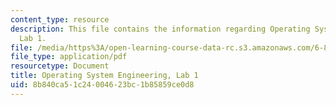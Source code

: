 ```yaml
---
content_type: resource
description: This file contains the information regarding Operating System Engineering,
  Lab 1.
file: /media/https%3A/open-learning-course-data-rc.s3.amazonaws.com/6-828-operating-system-engineering-fall-2012/8b840ca51c24004623bc1b85859ce0d8_MIT6_828F12_lab1.pdf
file_type: application/pdf
resourcetype: Document
title: Operating System Engineering, Lab 1
uid: 8b840ca5-1c24-0046-23bc-1b85859ce0d8
---
```

